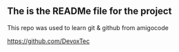 ## The is the READMe file for the project

This repo was used to learn git & github from amigocode

https://github.com/DevoxTec
